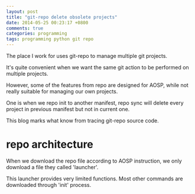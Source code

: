 ```yaml
---
layout: post
title: "git-repo delete obsolete projects"
date: 2014-05-25 00:23:17 +0800
comments: true
categories: programming
tags: programming python git repo
---
```


The place I work for uses git-repo to manage multiple git projects.

It's quite convenient when we want the same git action to be performed on multiple projects.

However, some of the features from repo are designed for AOSP, while not really suitable for managing our own projects.

One is when we repo init to another manifest, repo sync will delete every project in previous manifest but not in current one.

This blog marks what know from tracing git-repo source code.

repo architecture
====

When we download the repo file according to AOSP instruction, we only download a file they called 'launcher'.

This launcher provides very limited functions. Most other commands are downloaded through 'init' process.
